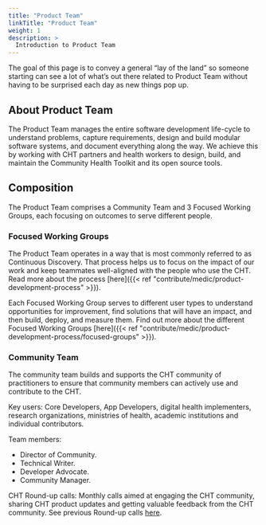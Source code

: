 ```yaml
---
title: "Product Team"
linkTitle: "Product Team"
weight: 1
description: >
  Introduction to Product Team 
---
```


The goal of this page is to convey a general “lay of the land” so someone starting can see a lot of what’s out there related to Product Team without having to be surprised each day as new things pop up.

## About Product Team
The Product Team manages the entire software development life-cycle to understand problems, capture requirements, design and build modular software systems, and document everything along the way.
We achieve this by working with CHT partners and health workers to design, build, and maintain the Community Health Toolkit and its open source tools.

## Composition
The Product Team comprises a Community Team and 3 Focused Working Groups, each focusing on outcomes to serve different people.

### Focused Working Groups
The Product Team operates in a way that is most commonly referred to as Continuous Discovery. That process helps us to focus on the impact of our work and keep teammates well-aligned with the people who use the CHT. Read more about the process [here]({{< ref "contribute/medic/product-development-process" >}}). 

Each Focused Working Group serves to different user types to understand opportunities for improvement, find solutions that will have an impact, and then build, deploy, and measure them. Find out more about the different Focused Working Groups [here]({{< ref "contribute/medic/product-development-process/focused-groups" >}}).

### Community Team
The community team builds and supports the CHT community of practitioners to ensure that community members can actively use and contribute to the CHT.

Key users: Core Developers, App Developers, digital health implementers, research organizations, ministries of health, academic institutions and individual contributors.

Team members:
- Director of Community.
- Technical Writer.
- Developer Advocate.
- Community Manager.

CHT Round-up calls: Monthly calls aimed at engaging the CHT community, sharing CHT product updates and getting valuable feedback from the CHT community. See previous Round-up calls [here](https://www.youtube.com/playlist?list=PLutu6_ZOg77dO_aqf4Zh1ck59YnHzWuPI).
